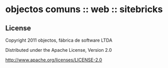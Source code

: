 # objectos comuns :: web :: sitebricks

## License

Copyright 2011 objectos, fábrica de software LTDA

Distributed under the Apache License, Version 2.0

http://www.apache.org/licenses/LICENSE-2.0
